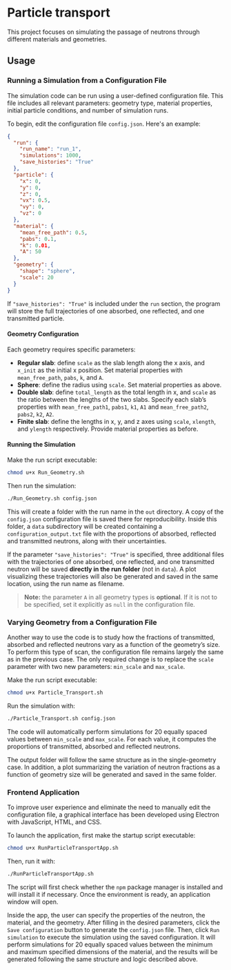 # Particle transport

This project focuses on simulating the passage of neutrons through different materials and geometries.
## Usage

### Running a Simulation from a Configuration File

The simulation code can be run using a user-defined configuration file. This file includes all relevant parameters: geometry type, material properties, initial particle conditions, and number of simulation runs.

To begin, edit the configuration file `config.json`. Here's an example:

```json
{
  "run": {
    "run_name": "run_1",
    "simulations": 1000,
    "save_histories": "True"
  },
  "particle": {
    "x": 0,
    "y": 0,
    "z": 0,
    "vx": 0.5,
    "vy": 0,
    "vz": 0
  },
  "material": {
    "mean_free_path": 0.5,
    "pabs": 0.1,
    "k": 0.01,
    "A": 50
  },
  "geometry": {
    "shape": "sphere",
    "scale": 20
  }
}
```

If `"save_histories": "True"` is included under the `run` section, the program will store the full trajectories of one absorbed, one reflected, and one transmitted particle.

#### Geometry Configuration

Each geometry requires specific parameters:

- **Regular slab**: define `scale` as the slab length along the x axis, and `x_init` as the initial x position. Set material properties with `mean_free_path`, `pabs`, `k`, and `A`.
- **Sphere**: define the radius using `scale`. Set material properties as above.
- **Double slab**: define `total_length` as the total length in x, and `scale` as the ratio between the lengths of the two slabs. Specify each slab’s properties with `mean_free_path1`, `pabs1`, `k1`, `A1` and `mean_free_path2`, `pabs2`, `k2`, `A2`.
- **Finite slab**: define the lengths in x, y, and z axes using `scale`, `xlength`, and `ylength` respectively. Provide material properties as before.

#### Running the Simulation

Make the run script executable:

```bash
chmod u+x Run_Geometry.sh
```

Then run the simulation:

```bash
./Run_Geometry.sh config.json
```

This will create a folder with the run name in the `out` directory. A copy of the `config.json` configuration file is saved there for reproducibility. Inside this folder, a `data` subdirectory will be created containing a `configuration_output.txt` file with the proportions of absorbed, reflected and transmitted neutrons, along with their uncertainties.

If the parameter `"save_histories": "True"` is specified, three additional files with the trajectories of one absorbed, one reflected, and one transmitted neutron will be saved **directly in the run folder** (not in `data`). A plot visualizing these trajectories will also be generated and saved in the same location, using the run name as filename.

> **Note:** the parameter `A` in all geometry types is **optional**. If it is not to be specified, set it explicitly as `null` in the configuration file.

### Varying Geometry from a Configuration File

Another way to use the code is to study how the fractions of transmitted, absorbed and reflected neutrons vary as a function of the geometry’s size. To perform this type of scan, the configuration file remains largely the same as in the previous case. The only required change is to replace the `scale` parameter with two new parameters: `min_scale` and `max_scale`.

Make the run script executable:

```bash
chmod u+x Particle_Transport.sh
```

Run the simulation with:

```bash
./Particle_Transport.sh config.json
```

The code will automatically perform simulations for 20 equally spaced values between `min_scale` and `max_scale`. For each value, it computes the proportions of transmitted, absorbed and reflected neutrons.

The output folder will follow the same structure as in the single-geometry case. In addition, a plot summarizing the variation of neutron fractions as a function of geometry size will be generated and saved in the same folder.

### Frontend Application

To improve user experience and eliminate the need to manually edit the configuration file, a graphical interface has been developed using Electron with JavaScript, HTML, and CSS.

To launch the application, first make the startup script executable:

```bash
chmod u+x RunParticleTransportApp.sh
```

Then, run it with:

```bash
./RunParticleTransportApp.sh
```

The script will first check whether the `npm` package manager is installed and will install it if necessary. Once the environment is ready, an application window will open.

Inside the app, the user can specify the properties of the neutron, the material, and the geometry. After filling in the desired parameters, click the `Save configuration` button to generate the `config.json` file. Then, click `Run simulation` to execute the simulation using the saved configuration. It will perform simulations for 20 equally spaced values between the minimum and maximum specified dimensions of the material, and the results will be generated following the same structure and logic described above.
